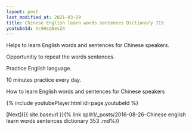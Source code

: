 ```yaml
---
layout: post
last_modified_at: 2021-03-29
title: Chinese English learn words sentences Dictionary 719 
youtubeId: Yc9HsqNesZ4
---
```

 
 
Helps to learn English words and sentences for Chinese speakers.

Opportunitiy to repeat the words sentences. 

Practice English language. 
 
10 minutes practice every day. 
 
How to learn English words and sentences for Chinese speakers 
 
{% include youtubePlayer.html id=page.youtubeId %}
 
 
[Next]({{ site.baseurl }}{% link  split1/_posts/2016-08-26-Chinese english learn words sentences dictionary 353 .md%})
 
